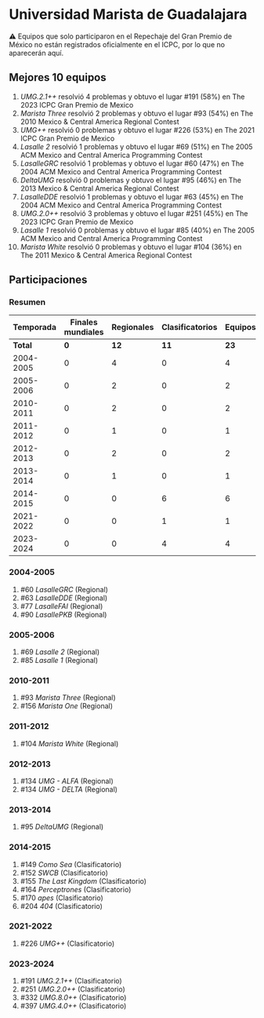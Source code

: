 # Universidad Marista de Guadalajara

:warning: Equipos que solo participaron en el Repechaje del Gran Premio de México no están registrados oficialmente en el ICPC, por lo que no aparecerán aquí.

## Mejores 10 equipos

1. _UMG.2.1++_ resolvió 4 problemas y obtuvo el lugar #191 (58%) en The 2023 ICPC Gran Premio de Mexico
1. _Marista Three_ resolvió 2 problemas y obtuvo el lugar #93 (54%) en The 2010 Mexico & Central America Regional Contest
1. _UMG++_ resolvió 0 problemas y obtuvo el lugar #226 (53%) en The 2021 ICPC Gran Premio de Mexico
1. _Lasalle 2_ resolvió 1 problemas y obtuvo el lugar #69 (51%) en The 2005 ACM Mexico and Central America Programming Contest
1. _LasalleGRC_ resolvió 1 problemas y obtuvo el lugar #60 (47%) en The 2004 ACM Mexico and Central America Programming Contest
1. _DeltaUMG_ resolvió 0 problemas y obtuvo el lugar #95 (46%) en The 2013 Mexico & Central America Regional Contest
1. _LasalleDDE_ resolvió 1 problemas y obtuvo el lugar #63 (45%) en The 2004 ACM Mexico and Central America Programming Contest
1. _UMG.2.0++_ resolvió 3 problemas y obtuvo el lugar #251 (45%) en The 2023 ICPC Gran Premio de Mexico
1. _Lasalle 1_ resolvió 0 problemas y obtuvo el lugar #85 (40%) en The 2005 ACM Mexico and Central America Programming Contest
1. _Marista White_ resolvió 0 problemas y obtuvo el lugar #104 (36%) en The 2011 Mexico & Central America Regional Contest

## Participaciones

### Resumen

| Temporada | Finales mundiales | Regionales | Clasificatorios | Equipos |
| --- | --- | --- | --- | --- |
| **Total** | **0** | **12** | **11** | **23** |
| 2004-2005 | 0 | 4 | 0 | 4 |
| 2005-2006 | 0 | 2 | 0 | 2 |
| 2010-2011 | 0 | 2 | 0 | 2 |
| 2011-2012 | 0 | 1 | 0 | 1 |
| 2012-2013 | 0 | 2 | 0 | 2 |
| 2013-2014 | 0 | 1 | 0 | 1 |
| 2014-2015 | 0 | 0 | 6 | 6 |
| 2021-2022 | 0 | 0 | 1 | 1 |
| 2023-2024 | 0 | 0 | 4 | 4 |

### 2004-2005

1. #60 _LasalleGRC_ (Regional)
1. #63 _LasalleDDE_ (Regional)
1. #77 _LasalleFAI_ (Regional)
1. #90 _LasallePKB_ (Regional)

### 2005-2006

1. #69 _Lasalle 2_ (Regional)
1. #85 _Lasalle 1_ (Regional)

### 2010-2011

1. #93 _Marista Three_ (Regional)
1. #156 _Marista One_ (Regional)

### 2011-2012

1. #104 _Marista White_ (Regional)

### 2012-2013

1. #134 _UMG - ALFA_ (Regional)
1. #134 _UMG - DELTA_ (Regional)

### 2013-2014

1. #95 _DeltaUMG_ (Regional)

### 2014-2015

1. #149 _Como Sea_ (Clasificatorio)
1. #152 _SWCB_ (Clasificatorio)
1. #155 _The Last Kingdom_ (Clasificatorio)
1. #164 _Perceptrones_ (Clasificatorio)
1. #170 _apes_ (Clasificatorio)
1. #204 _404_ (Clasificatorio)

### 2021-2022

1. #226 _UMG++_ (Clasificatorio)

### 2023-2024

1. #191 _UMG.2.1++_ (Clasificatorio)
1. #251 _UMG.2.0++_ (Clasificatorio)
1. #332 _UMG.8.0++_ (Clasificatorio)
1. #397 _UMG.4.0++_ (Clasificatorio)



